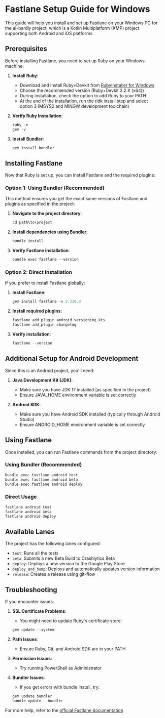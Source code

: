 # Fastlane Setup Guide for Windows

This guide will help you install and set up Fastlane on your Windows PC for the ai-bardly project, which is a Kotlin Multiplatform (KMP) project supporting both Android and iOS platforms.

## Prerequisites

Before installing Fastlane, you need to set up Ruby on your Windows machine:

1. **Install Ruby**:
   - Download and install Ruby+Devkit from [RubyInstaller for Windows](https://rubyinstaller.org/downloads/)
   - Choose the recommended version (Ruby+Devkit 3.2.X (x64))
   - During installation, check the option to add Ruby to your PATH
   - At the end of the installation, run the ridk install step and select option 3 (MSYS2 and MINGW development toolchain)

2. **Verify Ruby Installation**:
   ```powershell
   ruby -v
   gem -v
   ```

3. **Install Bundler**:
   ```powershell
   gem install bundler
   ```

## Installing Fastlane

Now that Ruby is set up, you can install Fastlane and the required plugins:

### Option 1: Using Bundler (Recommended)

This method ensures you get the exact same versions of Fastlane and plugins as specified in the project:

1. **Navigate to the project directory**:
   ```powershell
   cd path\to\project
   ```

2. **Install dependencies using Bundler**:
   ```powershell
   bundle install
   ```

3. **Verify Fastlane installation**:
   ```powershell
   bundle exec fastlane --version
   ```

### Option 2: Direct Installation

If you prefer to install Fastlane globally:

1. **Install Fastlane**:
   ```powershell
   gem install fastlane -v 2.226.0
   ```

2. **Install required plugins**:
   ```powershell
   fastlane add_plugin android_versioning_kts
   fastlane add_plugin changelog
   ```

3. **Verify installation**:
   ```powershell
   fastlane --version
   ```

## Additional Setup for Android Development

Since this is an Android project, you'll need:

1. **Java Development Kit (JDK)**:
   - Make sure you have JDK 17 installed (as specified in the project)
   - Ensure JAVA_HOME environment variable is set correctly

2. **Android SDK**:
   - Make sure you have Android SDK installed (typically through Android Studio)
   - Ensure ANDROID_HOME environment variable is set correctly

## Using Fastlane

Once installed, you can run Fastlane commands from the project directory:

### Using Bundler (Recommended)

```powershell
bundle exec fastlane android test
bundle exec fastlane android beta
bundle exec fastlane android deploy
```

### Direct Usage

```powershell
fastlane android test
fastlane android beta
fastlane android deploy
```

## Available Lanes

The project has the following lanes configured:

- `test`: Runs all the tests
- `beta`: Submits a new Beta Build to Crashlytics Beta
- `deploy`: Deploys a new version to the Google Play Store
- `deploy_and_bump`: Deploys and automatically updates version information
- `release`: Creates a release using git-flow

## Troubleshooting

If you encounter issues:

1. **SSL Certificate Problems**:
   - You might need to update Ruby's certificate store:
   ```powershell
   gem update --system
   ```

2. **Path Issues**:
   - Ensure Ruby, Git, and Android SDK are in your PATH

3. **Permission Issues**:
   - Try running PowerShell as Administrator

4. **Bundler Issues**:
   - If you get errors with bundle install, try:
   ```powershell
   gem update bundler
   bundle update --bundler
   ```

For more help, refer to the [official Fastlane documentation](https://docs.fastlane.tools/).
